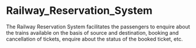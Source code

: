 # Railway_Reservation_System
The Railway Reservation System facilitates the passengers to enquire about the trains available on the basis of source and destination, booking and cancellation of tickets, enquire about the status of the booked ticket, etc.
